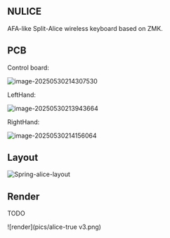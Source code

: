 ## NULICE

AFA-like Split-Alice wireless keyboard based on ZMK.

## PCB

Control board:

![image-20250530214307530](E:\Documents\个人设计\NUl4ice\pics\control-board.jpg)

LeftHand:

![image-20250530213943664](E:\Documents\个人设计\NUl4ice\pics\lefthand.jpg)

RightHand:

![image-20250530214156064](E:\Documents\个人设计\NUl4ice\pics\righthand.jpg)

## Layout

![Spring-alice-layout](https://s2.loli.net/2025/04/05/QTrRs2EiZFGCKHq.png)

## Render

TODO

![render](pics/alice-true v3.png)

